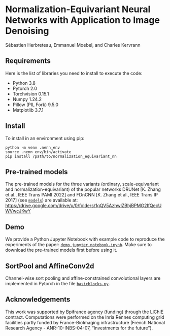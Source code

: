 # Normalization-Equivariant Neural Networks with Application to Image Denoising
Sébastien Herbreteau, Emmanuel Moebel, and Charles Kervrann

## Requirements

Here is the list of libraries you need to install to execute the code:
* Python 3.8
* Pytorch 2.0
* Torchvision 0.15.1
* Numpy 1.24.2
* Pillow (PIL Fork) 9.5.0
* Matplotlib 3.7.1

## Install

To install in an environment using pip:

```
python -m venv .nenn_env
source .nenn_env/bin/activate
pip install /path/to/normalization_equivariant_nn
```

## Pre-trained models

The pre-trained models for the three variants (ordinary, scale-equivariant and normalization-equivariant) of the popular networks DRUNet [K. Zhang et al., IEEE Trans PAMI 2022] and FDnCNN [K. Zhang et al., IEEE Trans IP 2017] (see [`models`](models/)) are available at: 
https://drive.google.com/drive/u/0/folders/1qQV5AzhwlZBhjBPMG2IfQecUWVwcJKwY

## Demo

We provide a Python Jupyter Notebook with example code to reproduce the experiments of the paper: [`demo_jupyter_notebook.ipynb`](demo_jupyter_notebook.ipynb). Make sure to download the pre-trained models first before using it.

## SortPool and AffineConv2d

Channel-wise sort pooling and affine-constrained convolutional layers are implemented in Pytorch in the file [`basicblocks.py`](models/basicblocks.py).

## Acknowledgements

This work was supported by Bpifrance agency (funding) through the LiChIE contract. Computations  were performed on the Inria Rennes computing grid facilities partly funded by France-BioImaging infrastructure (French National Research Agency - ANR-10-INBS-04-07, “Investments for the future”).
